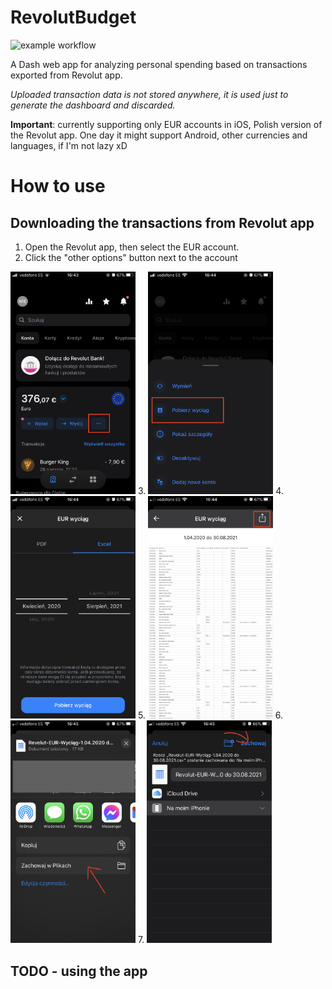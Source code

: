 # RevolutBudget
![example workflow](https://github.com/szulcmaciej/RevolutBudget/actions/workflows/python-app.yml/badge.svg)

A Dash web app for analyzing personal spending based on transactions exported from Revolut app.

*Uploaded transaction data is not stored anywhere, it is used just to generate the dashboard and discarded.*

**Important**: currently supporting only EUR accounts in iOS, Polish version of the Revolut app.
One day it might support Android, other currencies and languages, if I'm not lazy xD

# How to use
## Downloading the transactions from Revolut app
1. Open the Revolut app, then select the EUR account.
2. Click the "other options" button next to the account
 <img src="help_img/other_options.PNG" alt="other options" width="200"/>
3. <img src="help_img/summary.PNG" alt="other options" width="200"/>
4. <img src="help_img/excel.PNG" alt="other options" width="200"/>
5. <img src="help_img/share.PNG" alt="other options" width="200"/>
6. <img src="help_img/save.PNG" alt="other options" width="200"/>
7. <img src="help_img/save2.PNG" alt="other options" width="200"/>

## TODO - using the app
